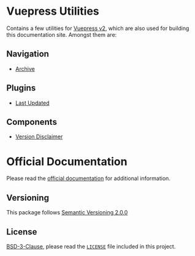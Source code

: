 # Vuepress Utilities

Contains a few utilities for [Vuepress v2](https://v2.vuepress.vuejs.org/), which are also used for building this documentation site.
Amongst them are:

## Navigation

* [Archive](https://aedart.github.io/ion/archive/current/packages/vuepress-utils/navigation/archive.html)

## Plugins

* [Last Updated](https://aedart.github.io/ion/archive/current/packages/vuepress-utils/plugins/last-updated.html)

## Components

* [Version Disclaimer](https://aedart.github.io/ion/archive/current/packages/vuepress-utils/components/version-disclaimer.html)

# Official Documentation

Please read the [official documentation](https://aedart.github.io/ion/) for additional information.

## Versioning

This package follows [Semantic Versioning 2.0.0](http://semver.org/)

## License

[BSD-3-Clause](http://spdx.org/licenses/BSD-3-Clause), please read the [`LICENSE`](./LICENSE) file included in this project.
